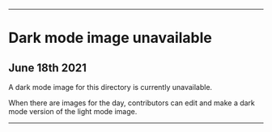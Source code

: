 
***
 
# Dark mode image unavailable

## June 18th 2021

A dark mode image for this directory is currently unavailable.

When there are images for the day, contributors can edit and make a dark mode version of the light mode image.

***
